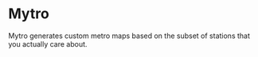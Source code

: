 Mytro
=====

Mytro generates custom metro maps based on the subset of stations that you actually care about.
